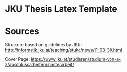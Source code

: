 # JKU Thesis Latex Template

# Sources
Structure based on guidelines by JKU: http://informatik.jku.at/teaching/stuko/news/11-03-30.html

Cover Page: https://www.jku.at/studieren/studium-von-a-z/abschlussarbeiten/masterarbeit/
